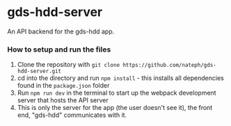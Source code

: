 # gds-hdd-server

An API backend for the gds-hdd app.

### How to setup and run the files 

1. Clone the repository with `git clone https://github.com/nateph/gds-hdd-server.git`
2. cd into the directory and run `npm install` - this installs all dependencies found in the `package.json` folder
3. Run `npm run dev` in the terminal to start up the webpack development server that hosts the API server
4. This is only the server for the app (the user doesn't see it), the front end, "gds-hdd" communicates with it.
